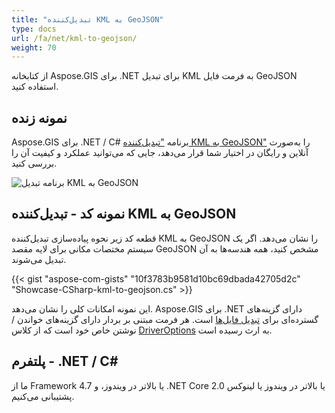 ```yaml
---
title: "تبدیل‌کننده KML به GeoJSON"
type: docs
url: /fa/net/kml-to-geojson/
weight: 70
---
```


از کتابخانه Aspose.GIS برای .NET برای تبدیل KML به فرمت فایل GeoJSON استفاده کنید.

## **نمونه زنده**

Aspose.GIS برای .NET / C# برنامه ["تبدیل‌کننده KML به GeoJSON"](https://products.aspose.app/gis/conversion/kml-to-geojson) را به‌صورت آنلاین و رایگان در اختیار شما قرار می‌دهد، جایی که می‌توانید عملکرد و کیفیت آن را بررسی کنید.

![برنامه تبدیل KML به GeoJSON](conversion.png)

## **نمونه کد - تبدیل‌کننده KML به GeoJSON**

قطعه کد زیر نحوه پیاده‌سازی تبدیل‌کننده KML به GeoJSON را نشان می‌دهد. اگر یک سیستم مختصات مکانی برای لایه مقصد GeoJSON مشخص کنید، همه هندسه‌ها به آن تبدیل می‌شوند. 

{{< gist "aspose-com-gists" "10f3783b9581d10bc69dbada42705d2c" "Showcase-CSharp-kml-to-geojson.cs" >}}

این نمونه امکانات کلی را نشان می‌دهد. Aspose.GIS برای .NET دارای گزینه‌های گسترده‌ای برای [تبدیل فایل‌ها](https://docs.aspose.com/gis/net/vector-layers/) است. هر فرمت مبتنی بر بردار دارای گزینه‌های خواندن / نوشتن خاص خود است که از کلاس [DriverOptions](https://reference.aspose.com/gis/net/aspose.gis/driveroptions) به ارث رسیده است.

## **پلتفرم - .NET / C#**

ما از Framework 4.7 یا بالاتر در ویندوز، و .NET Core 2.0 یا بالاتر در ویندوز یا لینوکس پشتیبانی می‌کنیم.
